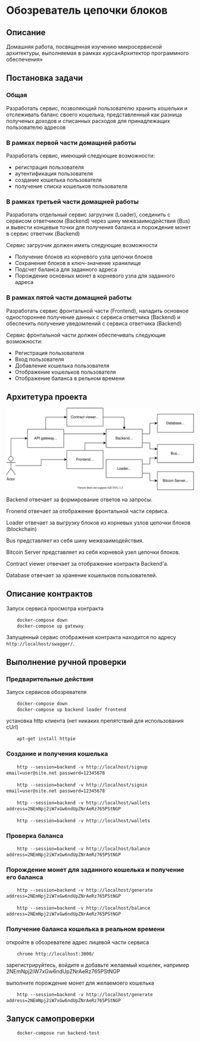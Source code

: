 # Обозреватель цепочки блоков

## Описание
Домашняя работа, 
посвященная изучению микросервисной архитектуры, 
выполняемая в рамках курса«Архитектор программного обеспечения»

## Постановка задачи

### Общая
Разработать сервис, позволяющий пользователю хранить кошельки и отслеживать баланс своего кошелька, 
представленный как разница полученых доходов и списанных расходов для принадлежащих пользователю адресов 

### В рамках первой части домащней работы
Разработать сервис, имеющий следующие возможности:
* регистрация пользователя
* аутентификация пользователя
* создание кошелька пользователя
* получение списка кошельков пользователя

### В рамках третьей части домащней работы
Разработать отдельный сервис загрузчик (Loader),
соединить с сервисом ответчиком (Backend) через шину межвзаимодействия (Bus)
и вывести концевые точки для получения баланса и порождение монет 
в сервис ответчик (Backend)

Сервис загрузчик должен иметь следующие возможности
* Получение блоков из корневого узла цепочки блоков
* Сохранение блоков в ключ-значение хранилище
* Подсчет баланса для заданного адреса
* Порождение основных монет в корневого узла для заданного адреса

### В рамках пятой части домащней работы
Разработать сервис фронтальной части (Frontend),
наладить основное одностороннее получение данных с сервиса ответчика (Backend) 
и обеспечить получение уведомлений с сервиса ответчика (Backend)

Сервис фронтальной части должен обеспечивать следующие возможности:
* Регистрация пользователя
* Вход пользователя
* Добавление кошелька пользователя
* Отображение кошельков пользователя
* Отображение баланса в рельном времени

## Архитетура проекта

![](architecture.svg)

Backend отвечает за формирование ответов на запросы.

Fronend отвечает за отображение фронтальной части сервиса.

Loader отвечает за выгрузку блоков из корневых узлов цепочки блоков (blockchain)

Bus представляет из себя шину межвзаимодействия.

Bitcoin Server представляет из себя корневой узел цепочки блоков.

Contract viewer отвечает за отображение контракта Backend'а.

Database отвечает за хранение кошельков пользователей.


## Описание контрактов

Запуск сервиса просмотра контракта

```
    docker-compose down
    docker-compose up gateway
```

Запущенный сервис отображения контракта находится по адресу `http://localhost/swagger/`.

## Выполнение ручной проверки

### Предварительные действия

Запуск сервисов обозревателя
```
    docker-compose down
    docker-compose up backend loader frontend
```

установка http клиента (нет никаких препятствий для использования cUrl)
```
    apt-get install httpie
```

### Cоздание и получения кошелька
```
    http --session=backend -v http://localhost/signup email=user@site.net password=12345678

    http --session=backend -v http://localhost/signin email=user@site.net password=12345678

    http --session=backend -v http://localhost/wallets address=2NEmNpj2iW7xGw6ndUpZNrAeRz765PStNGP

    http --session=backend -v http://localhost/wallets 
```

### Проверка баланса
```
    http --session=backend -v http://localhost/balance address=2NEmNpj2iW7xGw6ndUpZNrAeRz765PStNGP 
```

### Порождение монет для заданного кошелька и получение его баланса

```
    http --session=backend -v http://localhost/generate address=2NEmNpj2iW7xGw6ndUpZNrAeRz765PStNGP 
    
    http --session=backend -v http://localhost/balance address=2NEmNpj2iW7xGw6ndUpZNrAeRz765PStNGP 
```

### Получение баланса кошелька в реальном времени

откройте в обозревателе адрес лицевой части сервиса

```
    chrome http://localhost:3000/
```

зарегистрируйтесь, войдите и добавьте желаемый кошелек, например 2NEmNpj2iW7xGw6ndUpZNrAeRz765PStNGP

выполните порождение монет для желаемоего кошелька 
```
    http --session=backend -v http://localhost/generate address=2NEmNpj2iW7xGw6ndUpZNrAeRz765PStNGP 

```


## Запуск самопроверки
```
    docker-compose run backend-test
```

